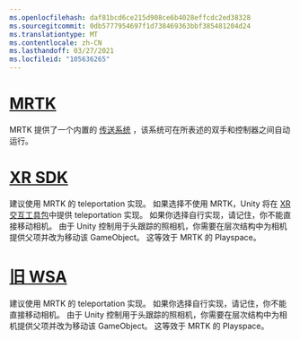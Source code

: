 ```yaml
---
ms.openlocfilehash: daf81bcd6ce215d908ce6b4028effcdc2ed38328
ms.sourcegitcommit: 0db5777954697f1d738469363bbf385481204d24
ms.translationtype: MT
ms.contentlocale: zh-CN
ms.lasthandoff: 03/27/2021
ms.locfileid: "105636265"
---
```

# <a name="mrtk"></a>[MRTK](#tab/mrtk)
<!-- NEVER CHANGE THE ABOVE LINE! -->

MRTK 提供了一个内置的 [传送系统](https://docs.microsoft.com/windows/mixed-reality/mrtk-unity/features/teleport-system/teleport-system) ，该系统可在所表述的双手和控制器之间自动运行。

# <a name="xr-sdk"></a>[XR SDK](#tab/xr)
<!-- NEVER CHANGE THE ABOVE LINE! -->

建议使用 MRTK 的 teleportation 实现。
如果选择不使用 MRTK，Unity 将在 [XR 交互工具包](https://docs.unity3d.com/Packages/com.unity.xr.interaction.toolkit@1.0/manual/locomotion.html)中提供 teleportation 实现。
如果你选择自行实现，请记住，你不能直接移动相机。 由于 Unity 控制用于头跟踪的照相机，你需要在层次结构中为相机提供父项并改为移动该 GameObject。 这等效于 MRTK 的 Playspace。

# <a name="legacy-wsa"></a>[旧 WSA](#tab/wsa)
<!-- NEVER CHANGE THE ABOVE LINE! -->

建议使用 MRTK 的 teleportation 实现。
如果你选择自行实现，请记住，你不能直接移动相机。 由于 Unity 控制用于头跟踪的照相机，你需要在层次结构中为相机提供父项并改为移动该 GameObject。 这等效于 MRTK 的 Playspace。